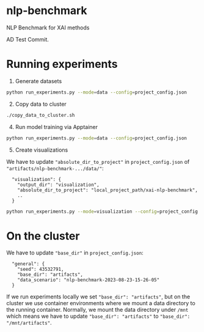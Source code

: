 # nlp-benchmark
NLP Benchmark for XAI methods

AD Test Commit.

# Running experiments
1. Generate datasets
```bash
python run_experiments.py --mode=data --config=project_config.json
```
2. Copy data to cluster
```bash
./copy_data_to_cluster.sh
```
4. Run model training via Apptainer
```bash
python run_experiments.py --mode=data --config=project_config.json
```
5.  Create visualizations

We have to update `"absolute_dir_to_project"` in `project_config.json` of `"artifacts/nlp-benchmark-.../data/"`:
```
  "visualization": {
    "output_dir": "visualization",
    "absolute_dir_to_project": "local_project_path/xai-nlp-benchmark",
    ..
  }
```
```bash
python run_experiments.py --mode=visualization --config=project_config.json
```

# On the cluster
We have to update `"base_dir"` in `project_config.json`:
```
  "general": {
    "seed": 43532791,
    "base_dir": "artifacts",
    "data_scenario": "nlp-benchmark-2023-08-23-15-26-05"
  }
```
If we run experiments locally we set `"base_dir": "artifacts"`, but on the
cluster we use container environments where we mount a data directory to the
running container. Normally, we mount the data directory under `/mnt` which means
we have to update `"base_dir": "artifacts"` to `"base_dir": "/mnt/artifacts"`.

